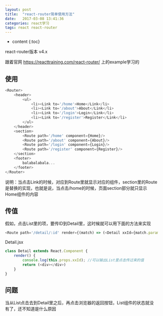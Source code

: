```yaml
---
layout: post
title:  "react-router简单使用方法"
date:   2017-03-08 13:41:36
categories: react学习
tags: react react-router
---
```


* content
{:toc}

react-router版本 v4.x

跟着官网 https://reacttraining.com/react-router/ 上的example学习的

## 使用

```js
<Router>
    <header>
        <ul>
            <li><Link to='/home'>Home</Link</li>
            <li><Link to='/about'>About</Link</li>
            <li><Link to='/login'>Login</Link</li>
            <li><Link to='/register'>Register</Link</li>
        </ul>
    </header>
    <section>
        <Route path='/home' component={Home}/>
        <Route path='/about' component={About}/>
        <Route path='/login' component={Login}/>
        <Route path='/register' component={Register}/>
    </section>
    <footer>
        balabalabala...
    </footer>
</Router>
```





说明：当点击Link的时候，对应到Route里就显示对应的组件，section里的Route是替换的实现，也就是说，当点击/home的时候，页面section部分就只显示Home组件的内容

## 传值

假如，点击List里的项，要传ID到Detail里，这时候就可以用下面的方法来实现

```js
<Route path='/detail/:id' render={(match) => (<Detail xxId={match.params.id}/>)}/>
```

Detail.jsx

```js
class Detail extends React.Component {
    render() {
        console.log(this.props.xxId); //可以输出List里点击传过来的值
        return (<div></div>)
    }
}
```

## 问题

当从List点击去到Detail里之后，再点击浏览器的返回按钮，List组件的状态就没有了，还不知道是什么原因


